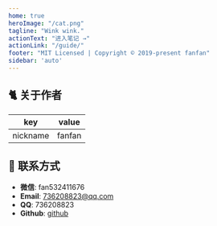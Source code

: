 ```yaml
---
home: true
heroImage: "/cat.png"
tagline: "Wink wink."
actionText: "进入笔记 →"
actionLink: "/guide/"
footer: "MIT Licensed | Copyright © 2019-present fanfan"
sidebar: 'auto'
---
```


## 🐈 关于作者

| key      | value                                        |
| -------- |----------------------------------------------|
| nickname | fanfan                                       |

## 🌈 联系方式

- **微信**: fan532411676
- **Email**: 736208823@qq.com
- **QQ**: 736208823
- **Github**: [github](https://github.com/fanfafafanfan)